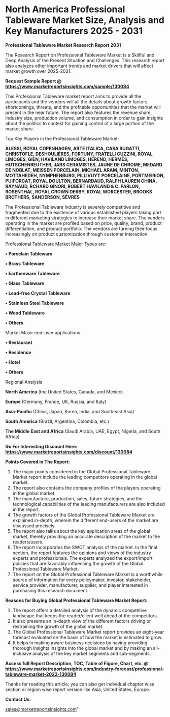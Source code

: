 # North America Professional Tableware Market Size, Analysis and Key Manufacturers 2025 - 2031

<strong>Professional Tableware Market Research Report 2031</strong>

The Research Report on Professional Tableware Market is a Skillful and Deep Analysis of the Present Situation and Challenges. This research report also analyzes other important trends and market drivers that will affect market growth over 2025-2031.

<strong>Request Sample Report @ <a href=https://www.marketreportsinsights.com/sample/130084>https://www.marketreportsinsights.com/sample/130084</a></strong>

This Professional Tableware market report aims to provide all the participants and the vendors will all the details about growth factors, shortcomings, threats, and the profitable opportunities that the market will present in the near future. The report also features the revenue share, industry size, production volume, and consumption in order to gain insights about the politics to contest for gaining control of a large portion of the market share.

Top Key Players in the Professional Tableware Market:

<strong>ALESSI, ROYAL COPENHAGEN, ARTE ITALICA, CASA BUGATTI, CHRISTOFLE, DESHOULIÈRES, FORTUNY, FRATELLI GUZZINI, ROYAL LIMOGES, GIEN, HAVILAND LIMOGES, HEREND, HERMÈS, HUTSCHENREUTHER, JARS CERAMISTES, JAUNE DE CHROME, MEDARD DE NOBLAT, MEISSEN PORCELAIN, MICHAEL ARAM, MINTON, MOTTAHEDEH, NYMPHENBURG, PILLIVUYT PORCELAINE, PORTMEIRION, PUIFORCAT, ROYAL DOULTON, BERNARDAUD, RALPH LAUREN CHINA, RAYNAUD, RCHARD GINORI, ROBERT HAVILAND & C. PARLON, ROSENTHAL, ROYAL CROWN DERBY, ROYAL WORCESTER, BROOKS BROTHERS, SANDERSON, SÈVRES</strong>

The Professional Tableware Industry is severely competitive and fragmented due to the existence of various established players taking part in different marketing strategies to increase their market share. The vendors operating in the market are profiled based on price, quality, brand, product differentiation, and product portfolio. The vendors are turning their focus increasingly on product customization through customer interaction.

Professional Tableware Market Major Types are:

<strong>• Porcelain Tableware

• Brass Tableware

• Earthenware Tableware

• Glass Tableware

• Lead-free Crystal Tableware

• Stainless Steel Tableware

• Wood Tableware

• Others</strong>

Market Major end-user applications :

<strong>• Restaurant

• Residence

• Hotel

• Others</strong>

Regional Analysis

</u><strong><b>North America</b></strong> (the United States, Canada, and Mexico)

<strong><b>Europe </b></strong>(Germany, France, UK, Russia, and Italy)

<strong><b>Asia-Pacific</b></strong> (China, Japan, Korea, India, and Southeast Asia)

<strong><b>South America</b></strong> (Brazil, Argentina, Colombia, etc.)

<strong><b>The Middle East and Africa</b></strong> (Saudi Arabia, UAE, Egypt, Nigeria, and South Africa)

<strong>Go For Interesting Discount Here: <a href=https://www.marketreportsinsights.com/discount/130084>https://www.marketreportsinsights.com/discount/130084</a></strong>

<strong>Points Covered in The Report:</strong>
<ol>
  <li>The major points considered in the Global Professional Tableware Market report include the leading competitors operating in the global market.</li>
  <li>The report also contains the company profiles of the players operating in the global market.</li>
  <li>The manufacture, production, sales, future strategies, and the technological capabilities of the leading manufacturers are also included in the report.</li>
  <li>The growth factors of the Global Professional Tableware Market are explained in-depth, wherein the different end-users of the market are discussed precisely.</li>
  <li>The report also talks about the key application areas of the global market, thereby providing an accurate description of the market to the readers/users.</li>
  <li>The report incorporates the SWOT analysis of the market. In the final section, the report features the opinions and views of the industry experts and professionals. The experts analyzed the export/import policies that are favorably influencing the growth of the Global Professional Tableware Market.</li>
  <li>The report on the Global Professional Tableware Market is a worthwhile source of information for every policymaker, investor, stakeholder, service provider, manufacturer, supplier, and player interested in purchasing this research document.</li>
</ol>
<strong>Reasons for Buying Global Professional Tableware Market Report:</strong>

<ol>
  <li>The report offers a detailed analysis of the dynamic competitive landscape that keeps the reader/client well ahead of the competitors.</li>
  <li>It also presents an in-depth view of the different factors driving or restraining the growth of the global market.</li>
  <li>The Global Professional Tableware Market report provides an eight-year forecast evaluated on the basis of how the market is estimated to grow.</li>
  <li>It helps in making aware business decisions by having providing thorough insights insights into the global market and by making an all-inclusive analysis of the key market segments and sub-segments.</li>
</ol>
<strong>Access full Report Description, TOC, Table of Figure, Chart, etc. @ <a href=https://www.marketreportsinsights.com/industry-forecast/professional-tableware-market-2022-130084>https://www.marketreportsinsights.com/industry-forecast/professional-tableware-market-2022-130084</a></strong>


Thanks for reading this article; you can also get individual chapter wise section or region wise report version like Asia, United States, Europe.

<strong>Contact Us:</strong>

sales@marketreportsinsights.com"
